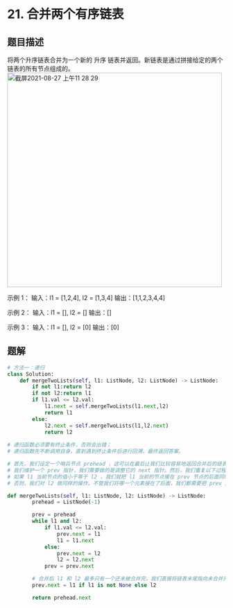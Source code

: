 # 21. 合并两个有序链表
## 题目描述
将两个升序链表合并为一个新的 升序 链表并返回。新链表是通过拼接给定的两个链表的所有节点组成的。 
<img width="495" alt="截屏2021-08-27 上午11 28 29" src="https://user-images.githubusercontent.com/49756528/131067396-886f8c10-3156-4853-a396-832d60089b8a.png">

示例 1：
输入：l1 = [1,2,4], l2 = [1,3,4]
输出：[1,1,2,3,4,4]

示例 2：
输入：l1 = [], l2 = []
输出：[]

示例 3：
输入：l1 = [], l2 = [0]
输出：[0]

## 题解
```python
# 方法一：递归
class Solution:
    def mergeTwoLists(self, l1: ListNode, l2: ListNode) -> ListNode:
        if not l1:return l2
        if not l2:return l1
        if l1.val <= l2.val:
            l1.next = self.mergeTwoLists(l1.next,l2)  
            return l1
        else:
            l2.next = self.mergeTwoLists(l1,l2.next)
            return l2
            
# 递归函数必须要有终止条件，否则会出错；
# 递归函数先不断调用自身，直到遇到终止条件后进行回溯，最终返回答案。
```
```python
# 首先，我们设定一个哨兵节点 prehead ，这可以在最后让我们比较容易地返回合并后的链表。
# 我们维护一个 prev 指针，我们需要做的是调整它的 next 指针。然后，我们重复以下过程，直到 l1 或者 l2 指向了 null ：
# 如果 l1 当前节点的值小于等于 l2 ，我们就把 l1 当前的节点接在 prev 节点的后面同时将 l1 指针往后移一位。
# 否则，我们对 l2 做同样的操作。不管我们将哪一个元素接在了后面，我们都需要把 prev 向后移一位。

def mergeTwoLists(self, l1: ListNode, l2: ListNode) -> ListNode:
        prehead = ListNode(-1)

        prev = prehead
        while l1 and l2:
            if l1.val <= l2.val:
                prev.next = l1
                l1 = l1.next
            else:
                prev.next = l2
                l2 = l2.next            
            prev = prev.next

        # 合并后 l1 和 l2 最多只有一个还未被合并完，我们直接将链表末尾指向未合并完的链表即可
        prev.next = l1 if l1 is not None else l2

        return prehead.next


```
